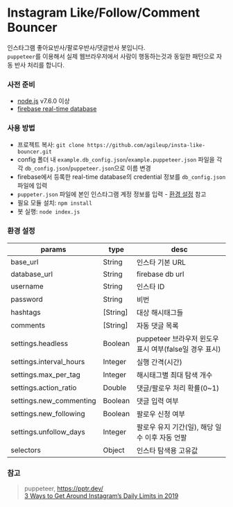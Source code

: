 # Instagram Like/Follow/Comment Bouncer

인스타그램 좋아요반사/팔로우반사/댓글반사 봇입니다.  
`puppeteer`를 이용해서 실제 웹브라우저에서 사람이 행동하는것과 동일한 패턴으로 자동 반사 처리를 합니다.

### 사전 준비

- [node.js](https://nodejs.org/en/) v7.6.0 이상
- [firebase real-time database](https://firebase.google.com/)

### 사용 방법

* 프로젝트 복사: `git clone https://github.com/agileup/insta-like-bouncer.git`
* config 폴더 내 `example.db_config.json`/`example.puppeteer.json` 파일을 각각 `db_config.json`/`puppeteer.json`으로 이름 변경
* firebase에서 등록한 real-time database의 credential 정보를 `db_config.json` 파일에 입력
* `puppeter.json` 파일에 본인 인스타그램 계정 정보를 입력 - [환경 설정](#환경-설정) 참고
* 필요 모듈 설치: `npm install`
* 봇 실행: `node index.js`

### 환경 설정

| params                  | type     | desc                                                   |
|-------------------------|----------|--------------------------------------------------------|
| base_url                | String   | 인스타 기본 URL                                        |
| database_url            | String   | firebase db url                                        |
| username                | String   | 인스타 ID                                              |
| password                | String   | 비번                                                   |
| hashtags                | [String] | 대상 해시태그들                                        |
| comments                | [String] | 자동 댓글 목록                                         |
| settings.headless       | Boolean  | puppeteer 브라우저 윈도우 표시 여부(false일 경우 표시) |
| settings.interval_hours | Integer  | 실행 간격(시간)                                        |
| settings.max_per_tag    | Integer  | 해시태그별 최대 탐색 개수                                |
| settings.action_ratio   | Double   | 댓글/팔로우 처리 확률(0~1)                                 |
| settings.new_commenting | Boolean  | 댓글 입력 여부                                         |
| settings.new_following  | Boolean  | 팔로우 신청 여부                                       |
| settings.unfollow_days  | Integer  | 팔로우 유지 기간(일), 해당 일수 이후 자동 언팔         |
| selectors               | Object   | 인스타 탐색용 고유값                                   |

### 참고
> puppeteer, https://pptr.dev/  
> [3 Ways to Get Around Instagram’s Daily Limits in 2019](https://socialpros.co/instagram-daily-limits)

